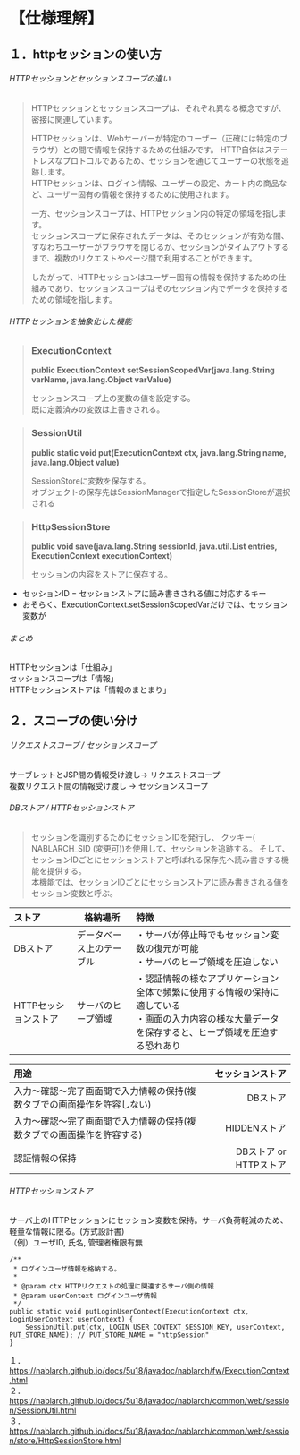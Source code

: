 # 【仕様理解】
## １．httpセッションの使い方
###### HTTPセッションとセッションスコープの違い  
> HTTPセッションとセッションスコープは、それぞれ異なる概念ですが、密接に関連しています。
> 
>  HTTPセッションは、Webサーバーが特定のユーザー（正確には特定のブラウザ）との間で情報を保持するための仕組みです。
> HTTP自体はステートレスなプロトコルであるため、セッションを通じてユーザーの状態を追跡します。  
> HTTPセッションは、ログイン情報、ユーザーの設定、カート内の商品など、ユーザー固有の情報を保持するために使用されます。
>
>  一方、セッションスコープは、HTTPセッション内の特定の領域を指します。  
> セッションスコープに保存されたデータは、そのセッションが有効な間、すなわちユーザーがブラウザを閉じるか、セッションがタイムアウトするまで、複数のリクエストやページ間で利用することができます。
> 
> したがって、HTTPセッションはユーザー固有の情報を保持するための仕組みであり、セッションスコープはそのセッション内でデータを保持するための領域を指します。

###### HTTPセッションを抽象化した機能
> ### ExecutionContext
> **public ExecutionContext setSessionScopedVar(java.lang.String varName, java.lang.Object varValue)**
> 
> セッションスコープ上の変数の値を設定する。  
> 既に定義済みの変数は上書きされる。

> ### SessionUtil  
> **public static void put(ExecutionContext ctx,
>                       java.lang.String name,
>                       java.lang.Object value)**
> 
> SessionStoreに変数を保存する。  
> オブジェクトの保存先はSessionManagerで指定したSessionStoreが選択される

> ### HttpSessionStore
> **public void save(java.lang.String sessionId,
>                 java.util.List<SessionEntry> entries,
>                 ExecutionContext executionContext)**
> 
> セッションの内容をストアに保存する。
* セッションID = セッションストアに読み書きされる値に対応するキー  
* おそらく、ExecutionContext.setSessionScopedVarだけでは、セッション変数が

###### まとめ  
HTTPセッションは「仕組み」  
セッションスコープは「情報」  
HTTPセッションストアは「情報のまとまり」


## ２．スコープの使い分け
###### リクエストスコープ / セッションスコープ
サーブレットとJSP間の情報受け渡し→ リクエストスコープ  
複数リクエスト間の情報受け渡し → セッションスコープ

###### DBストア / HTTPセッションストア
> セッションを識別するためにセッションIDを発行し、 クッキー( NABLARCH_SID (変更可))を使用して、セッションを追跡する。 そして、セッションIDごとにセッションストアと呼ばれる保存先へ読み書きする機能を提供する。  
> 本機能では、セッションIDごとにセッションストアに読み書きされる値をセッション変数と呼ぶ。

| ストア |格納場所| 特徴 |
|:--------------|-----------------|:-------------|
|DBストア|データベース上のテーブル|・サーバが停止時でもセッション変数の復元が可能<br>・サーバのヒープ領域を圧迫しない|
|HTTPセッションストア|サーバのヒープ領域|・認証情報の様なアプリケーション全体で頻繁に使用する情報の保持に適している<br>・画面の入力内容の様な大量データを保存すると、ヒープ領域を圧迫する恐れあり|

| 用途 | セッションストア |
|:-----------|------------:|
| 入力～確認～完了画面間で入力情報の保持(複数タブでの画面操作を許容しない) |DBストア |
| 入力～確認～完了画面間で入力情報の保持(複数タブでの画面操作を許容する) | HIDDENストア |
| 認証情報の保持 | DBストア or HTTPストア |

###### HTTPセッションストア
サーバ上のHTTPセッションにセッション変数を保持。サーバ負荷軽減のため、軽量な情報に限る。(方式設計書)  
（例）ユーザID, 氏名, 管理者権限有無
```
/**
 * ログインユーザ情報を格納する。
 *
 * @param ctx HTTPリクエストの処理に関連するサーバ側の情報
 * @param userContext ログインユーザ情報
 */
public static void putLoginUserContext(ExecutionContext ctx, LoginUserContext userContext) {
    SessionUtil.put(ctx, LOGIN_USER_CONTEXT_SESSION_KEY, userContext, PUT_STORE_NAME); // PUT_STORE_NAME = "httpSession"
}
```

１．https://nablarch.github.io/docs/5u18/javadoc/nablarch/fw/ExecutionContext.html  
２．https://nablarch.github.io/docs/5u18/javadoc/nablarch/common/web/session/SessionUtil.html  
３．https://nablarch.github.io/docs/5u18/javadoc/nablarch/common/web/session/store/HttpSessionStore.html
